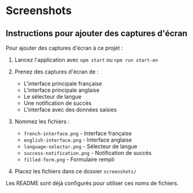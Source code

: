 # Screenshots

## Instructions pour ajouter des captures d'écran

Pour ajouter des captures d'écran à ce projet :

1. Lancez l'application avec `npm start` ou `npm run start-en`
2. Prenez des captures d'écran de :
   - L'interface principale française
   - L'interface principale anglaise  
   - Le sélecteur de langue
   - Une notification de succès
   - L'interface avec des données saisies

3. Nommez les fichiers :
   - `french-interface.png` - Interface française
   - `english-interface.png` - Interface anglaise
   - `language-selector.png` - Sélecteur de langue
   - `success-notification.png` - Notification de succès
   - `filled-form.png` - Formulaire rempli

4. Placez les fichiers dans ce dossier `screenshots/`

Les README sont déjà configurés pour utiliser ces noms de fichiers.
